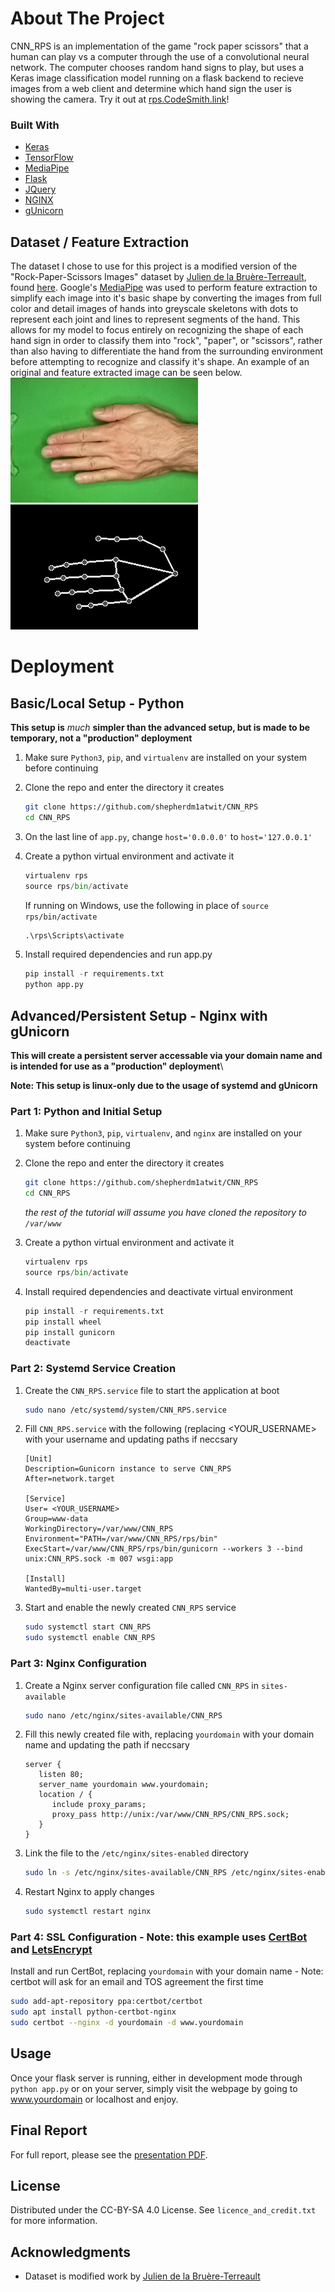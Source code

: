 <!-- ABOUT THE PROJECT -->
# About The Project

CNN_RPS is an implementation of the game "rock paper scissors" that a human can play vs a computer through the use of a convolutional neural network. The computer chooses random hand signs to play, but uses a Keras image classification model running on a flask backend to recieve images from a web client and determine which hand sign the user is showing the camera. Try it out at [rps.CodeSmith.link](https://rps.codesmith.link)!

### Built With

* [Keras](https://keras.io/)
* [TensorFlow](https://www.tensorflow.org/)
* [MediaPipe](https://google.github.io/mediapipe/)
* [Flask](https://flask.palletsprojects.com/)
* [JQuery](https://jquery.com)
* [NGINX](https://www.nginx.com/)
* [gUnicorn](https://gunicorn.org/)

## Dataset / Feature Extraction
The dataset I chose to use for this project is a modified version of the "Rock-Paper-Scissors Images" dataset by [Julien de la Bruère-Terreault](https://github.com/imfdlh), found [here](https://www.kaggle.com/datasets/drgfreeman/rockpaperscissors). Google's [MediaPipe](https://google.github.io/mediapipe/) was used to perform feature extraction to simplify each image into it's basic shape by converting the images from full color and detail images of hands into greyscale skeletons with dots to represent each joint and lines to represent segments of the hand. This allows for my model to focus entirely on recognizing the shape of each hand sign in order to classify them into "rock", "paper", or "scissors", rather than also having to differentiate the hand from the surrounding environment before attempting to recognize and classify it's shape. An example of an original and feature extracted image can be seen below.<br>
![pre-feature-extraction](https://github.com/shepherdm1atwit/CNN_RPS/blob/1ba3257410f35213e830676064164381bb21e29b/train_test/hands_dataset/paper/04l5I8TqdzF9WDMJ.png)![post-feature-extraction](https://github.com/shepherdm1atwit/CNN_RPS/blob/1ba3257410f35213e830676064164381bb21e29b/train_test/dataset/paper/04l5I8TqdzF9WDMJ.png)


<!-- Deployment -->
# Deployment

## Basic/Local Setup - Python
**This setup is** *much* **simpler than the advanced setup, but is made to be temporary, not a "production" deployment**
1. Make sure `Python3`, `pip`, and `virtualenv` are installed on your system before continuing
2. Clone the repo and enter the directory it creates

   ```sh
   git clone https://github.com/shepherdm1atwit/CNN_RPS
   cd CNN_RPS
   ```
3. On the last line of `app.py`, change `host='0.0.0.0'` to `host='127.0.0.1'`
4. Create a python virtual environment and activate it
   
   ```python
   virtualenv rps
   source rps/bin/activate
   ``` 
   If running on Windows, use the following in place of `source rps/bin/activate`
   ```bat
   .\rps\Scripts\activate
   ```
   
5. Install required dependencies and run app.py
   
   ```python
   pip install -r requirements.txt
   python app.py

   ```

## Advanced/Persistent Setup - Nginx with gUnicorn
**This will create a persistent server accessable via your domain name and is intended for use as a "production" deployment**\

**Note: This setup is linux-only due to the usage of systemd and gUnicorn**

### Part 1: Python and Initial Setup
1. Make sure `Python3`, `pip`, `virtualenv`, and `nginx` are installed on your system before continuing
2. Clone the repo and enter the directory it creates

   ```sh
   git clone https://github.com/shepherdm1atwit/CNN_RPS
   cd CNN_RPS
   ``` 
   *the rest of the tutorial will assume you have cloned the repository to `/var/www`*
3. Create a python virtual environment and activate it
   
   ```python
   virtualenv rps
   source rps/bin/activate
   ``` 
4. Install required dependencies and deactivate virtual environment
   
   ```python
   pip install -r requirements.txt
   pip install wheel
   pip install gunicorn
   deactivate
   ```
   
### Part 2: Systemd Service Creation
1. Create the `CNN_RPS.service` file to start the application at boot
   ```sh
   sudo nano /etc/systemd/system/CNN_RPS.service
   ```
2. Fill `CNN_RPS.service` with the following (replacing <YOUR_USERNAME> with your username and updating paths if neccsary

   ```
   [Unit]
   Description=Gunicorn instance to serve CNN_RPS
   After=network.target

   [Service]
   User= <YOUR_USERNAME>
   Group=www-data
   WorkingDirectory=/var/www/CNN_RPS
   Environment="PATH=/var/www/CNN_RPS/rps/bin"
   ExecStart=/var/www/CNN_RPS/rps/bin/gunicorn --workers 3 --bind unix:CNN_RPS.sock -m 007 wsgi:app

   [Install]
   WantedBy=multi-user.target
   ```
3. Start and enable the newly created `CNN_RPS` service
   
   ```sh
   sudo systemctl start CNN_RPS
   sudo systemctl enable CNN_RPS
   ```

### Part 3: Nginx Configuration
1. Create a Nginx server configuration file called `CNN_RPS` in `sites-available`
   
   ```sh
   sudo nano /etc/nginx/sites-available/CNN_RPS
   ```
2. Fill this newly created file with, replacing `yourdomain` with your domain name and updating the path if neccsary
   
   ```
   server {
      listen 80;
      server_name yourdomain www.yourdomain;
      location / {
         include proxy_params;
         proxy_pass http://unix:/var/www/CNN_RPS/CNN_RPS.sock;
      }
   }
   ```
 
3. Link the file to the `/etc/nginx/sites-enabled` directory

   ```sh
   sudo ln -s /etc/nginx/sites-available/CNN_RPS /etc/nginx/sites-enabled
   ```

4. Restart Nginx to apply changes

   ```sh
   sudo systemctl restart nginx
   ```
### Part 4: SSL Configuration - Note: this example uses [CertBot](https://certbot.eff.org/) and [LetsEncrypt](https://letsencrypt.org/)
   Install and run CertBot, replacing `yourdomain` with your domain name - Note: certbot will ask for an email and TOS agreement the first time
   
   ```sh
   sudo add-apt-repository ppa:certbot/certbot
   sudo apt install python-certbot-nginx
   sudo certbot --nginx -d yourdomain -d www.yourdomain
   ```



<!-- USAGE EXAMPLES -->
## Usage

Once your flask server is running, either in development mode through `python app.py` or on your server, simply 
visit the webpage by going to www.yourdomain or localhost and enjoy.


## Final Report
For full report, please see the [presentation PDF](DataSci%20Final.pdf).


<!-- LICENSE -->
## License

Distributed under the CC-BY-SA 4.0 License. See `licence_and_credit.txt` for more information.



<!-- ACKNOWLEDGMENTS -->
## Acknowledgments

* Dataset is modified work by [Julien de la Bruère-Terreault](https://github.com/imfdlh)
